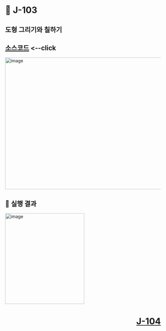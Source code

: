 # 📖 J-103

## 도형 그리기와 칠하기

[소스코드](./GraphicsDrawImageEx2.java) <--click
---

<img width="660" height="426" alt="image" src="https://github.com/user-attachments/assets/ba096d16-593a-47e9-8e4a-b633ade21d2e" />

📘 실행 결과
---

<img width="256" height="293" alt="image" src="https://github.com/user-attachments/assets/80be010d-68e1-4ffd-b049-78069cc9da53" />

# <p align="right">[J-104](./J_104.md)</p>
